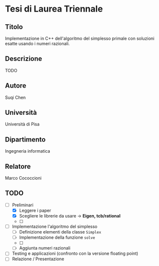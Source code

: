 # Tesi di Laurea Triennale

## Titolo

Implementazione in C++ dell'algoritmo del simplesso primale con soluzioni esatte usando i numeri razionali.

## Descrizione

TODO

## Autore

Suqi Chen

## Università

Università di Pisa

## Dipartimento

Ingegneria informatica

## Relatore

Marco Cococcioni

## TODO

- [ ] Preliminari
  - [X] Leggere i paper
  - [X] Scegliere le librerie da usare -> **Eigen, tcb/rational**
  - [ ] 
- [ ] Implementazione l'algoritmo del simplesso
  - [ ] Definizione elementi della classe `Simplex`
  - [ ] Implementazione della funzione `solve`
  - [ ] 
  - [ ] Aggiunta numeri razionali
- [ ] Testing e applicazioni (confronto con la versione floating point)
- [ ] Relazione / Presentazione
